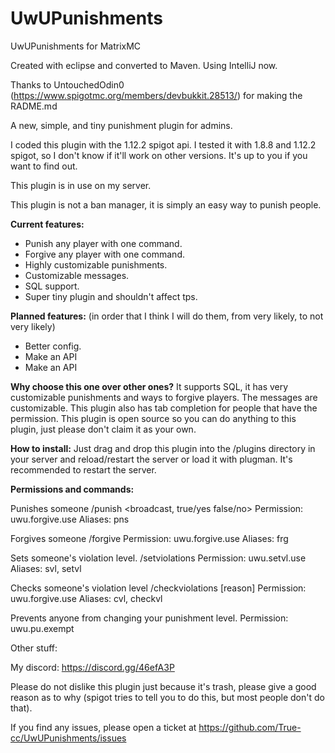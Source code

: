 # UwUPunishments
UwUPunishments for MatrixMC

Created with eclipse and converted to Maven. Using IntelliJ now.

Thanks to UntouchedOdin0 (https://www.spigotmc.org/members/devbukkit.28513/) for making the RADME.md 

A new, simple, and tiny punishment plugin for admins.

I coded this plugin with the 1.12.2 spigot api. I tested it with 1.8.8 and 1.12.2 spigot, so I don't know if it'll work on other versions. It's up to you if you want to find out.

This plugin is in use on my server.

This plugin is not a ban manager, it is simply an easy way to punish people.

__Current features:__
- Punish any player with one command.
- Forgive any player with one command.
- Highly customizable punishments.
- Customizable messages.
- SQL support.
- Super tiny plugin and shouldn't affect tps.

__Planned features:__ 
(in order that I think I will do them, from very likely, to not very likely)
- Better config.
- Make an API
- Make an API

__Why choose this one over other ones?__
It supports SQL, it has very customizable punishments and ways to forgive players. The messages are customizable. This plugin also has tab completion for people that have the permission. This plugin is open source so you can do anything to this plugin, just please don't claim it as your own.

__How to install:__
Just drag and drop this plugin into the /plugins directory in your server and reload/restart the server or load it with plugman. It's recommended to restart the server. 

__Permissions and commands:__

Punishes someone
/punish <player> <broadcast, true/yes false/no> <reason>
Permission: uwu.forgive.use
Aliases: pns

Forgives someone
/forgive <player> <reason>
Permission: uwu.forgive.use
Aliases: frg

Sets someone's violation level.
/setviolations <player> <reason> <do-action> <amount>
Permission: uwu.setvl.use
Aliases: svl, setvl

Checks someone's violation level
/checkviolations <player> [reason]
Permission: uwu.forgive.use
Aliases: cvl, checkvl

Prevents anyone from changing your punishment level.
Permission: uwu.pu.exempt

Other stuff:

My discord: https://discord.gg/46efA3P

Please do not dislike this plugin just because it's trash, please give a good reason as to why (spigot tries to tell you to do this, but most people don't do that).

If you find any issues, please open a ticket at https://github.com/True-cc/UwUPunishments/issues
